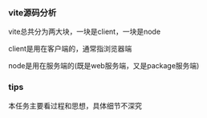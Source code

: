 ### vite源码分析

vite总共分为两大块，一块是client，一块是node

client是用在客户端的，通常指浏览器端

node是用在服务端的(既是web服务端，又是package服务端)

### tips
本任务主要看过程和思想，具体细节不深究
